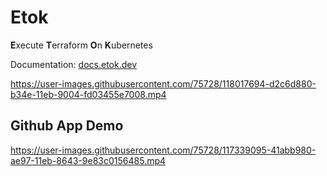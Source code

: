 # Etok

**E**xecute **T**erraform **O**n **K**ubernetes

Documentation: [docs.etok.dev](https://docs.etok.dev/)

https://user-images.githubusercontent.com/75728/118017694-d2c6d880-b34e-11eb-9004-fd03455e7008.mp4

## Github App Demo

https://user-images.githubusercontent.com/75728/117339095-41abb980-ae97-11eb-8643-9e83c0156485.mp4
